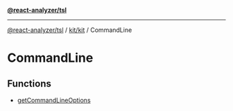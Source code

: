 [**@react-analyzer/tsl**](../../../../README.md)

***

[@react-analyzer/tsl](../../../../README.md) / [kit/kit](../../README.md) / CommandLine

# CommandLine

## Functions

- [getCommandLineOptions](functions/getCommandLineOptions.md)
